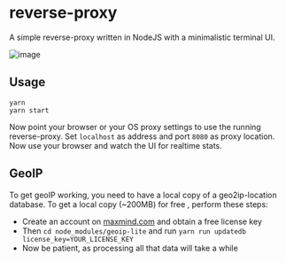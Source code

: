 # reverse-proxy
A simple reverse-proxy written in NodeJS with a minimalistic terminal UI.

![image](https://user-images.githubusercontent.com/13304/133279854-629690fc-b802-4135-b033-86761e8c866c.png)

## Usage
```
yarn
yarn start
```

Now point your browser or your OS proxy settings to use the running reverse-proxy. Set `localhost` as address and port `8080` as proxy location. Now use your browser and watch the UI for realtime stats.

## GeoIP
To get geoIP working, you need to have a local copy of a geo2ip-location database. To get a local copy (~200MB) for free , perform these steps:
- Create an account on [maxmind.com](https://www.maxmind.com) and obtain a free license key
- Then `cd node_modules/geoip-lite` and run `yarn run updatedb license_key=YOUR_LICENSE_KEY`
- Now be patient, as processing all that data will take a while

